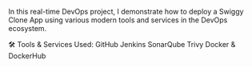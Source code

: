 In this real-time DevOps project, I demonstrate how to deploy a Swiggy Clone App using various modern tools and services in the DevOps ecosystem.

🛠️ Tools & Services Used:
GitHub
Jenkins 
SonarQube 
Trivy 
Docker & DockerHub 
